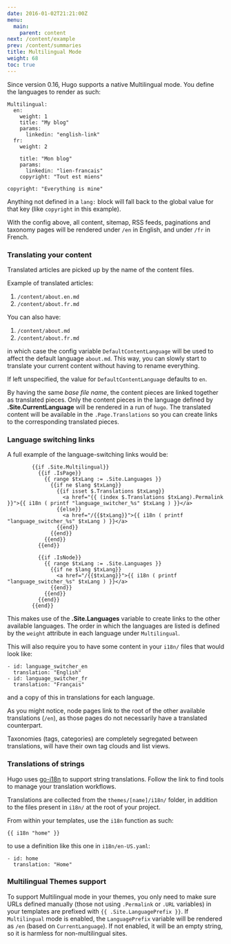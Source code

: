 ```yaml
---
date: 2016-01-02T21:21:00Z
menu:
  main:
    parent: content
next: /content/example
prev: /content/summaries
title: Multilingual Mode
weight: 68
toc: true
---
```


Since version 0.16, Hugo supports a native Multilingual mode. You
define the languages to render as such:

```
Multilingual:
  en:
    weight: 1
    title: "My blog"
    params:
      linkedin: "english-link"
  fr:
    weight: 2

    title: "Mon blog"
    params:
      linkedin: "lien-francais"
    copyright: "Tout est miens"

copyright: "Everything is mine"
```

Anything not defined in a `lang:` block will fall back to the global
value for that key (like `copyright` in this example).

With the config above, all content, sitemap, RSS feeds, paginations
and taxonomy pages will be rendered under `/en` in English, and under
`/fr` in French.


### Translating your content

Translated articles are picked up by the name of the content files.

Example of translated articles:

1. `/content/about.en.md`
2. `/content/about.fr.md`

You can also have:

1. `/content/about.md`
2. `/content/about.fr.md`

in which case the config variable `DefaultContentLanguage` will be
used to affect the default language `about.md`.  This way, you can
slowly start to translate your current content without having to
rename everything.

If left unspecified, the value for `DefaultContentLanguage` defaults
to `en`.

By having the same _base file name_, the content pieces are linked
together as translated pieces. Only the content pieces in the language
defined by **.Site.CurrentLanguage** will be rendered in a run of
`hugo`.  The translated content will be available in the
`.Page.Translations` so you can create links to the corresponding
translated pieces.


### Language switching links

A full example of the language-switching links would be:

```
        {{if .Site.Multilingual}}
          {{if .IsPage}}
            {{ range $txLang := .Site.Languages }}
              {{if ne $lang $txLang}}
                {{if isset $.Translations $txLang}}
                  <a href="{{ (index $.Translations $txLang).Permalink }}">{{ i18n ( printf "language_switcher_%s" $txLang ) }}</a>
                {{else}}
                  <a href="/{{$txLang}}">{{ i18n ( printf "language_switcher_%s" $txLang ) }}</a>
                {{end}}
              {{end}}
            {{end}}
          {{end}}

          {{if .IsNode}}
            {{ range $txLang := .Site.Languages }}
              {{if ne $lang $txLang}}
                <a href="/{{$txLang}}">{{ i18n ( printf "language_switcher_%s" $txLang ) }}</a>
              {{end}}
            {{end}}
          {{end}}
        {{end}}
```

This makes use of the **.Site.Languages** variable to create links to
the other available languages.  The order in which the languages are
listed is defined by the `weight` attribute in each language under
`Multilingual`.

This will also require you to have some content in your `i18n/` files that would look like:

```
- id: language_switcher_en
  translation: "English"
- id: language_switcher_fr
  translation: "Français"
```

and a copy of this in translations for each language.

As you might notice, node pages link to the root of the other
available translations (`/en`), as those pages do not necessarily have
a translated counterpart.

Taxonomies (tags, categories) are completely segregated between
translations, will have their own tag clouds and list views.


### Translations of strings

Hugo uses [go-i18n](https://github.com/nicksnyder/go-i18n) to support
string translations.  Follow the link to find tools to manage your
translation workflows.

Translations are collected from the `themes/[name]/i18n/` folder, in
addition to the files present in `i18n/` at the root of your project.

From within your templates, use the `i18n` function as such:

```
{{ i18n "home" }}
```

to use a definition like this one in `i18n/en-US.yaml`:

```
- id: home
  translation: "Home"
```


### Multilingual Themes support

To support Multilingual mode in your themes, you only need to make
sure URLs defined manually (those not using `.Permalink` or `.URL`
variables) in your templates are prefixed with `{{
.Site.LanguagePrefix }}`. If `Multilingual` mode is enabled, the
`LanguagePrefix` variable will be rendered as `/en` (based on
`CurrentLanguage`). If not enabled, it will be an empty string, so it
is harmless for non-multilingual sites.
